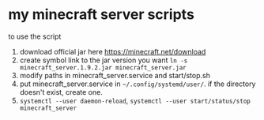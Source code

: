 # my minecraft server scripts

to use the script

1. download official jar here https://minecraft.net/download
2. create symbol link to the jar version you want `ln -s minecraft_server.1.9.2.jar minecraft_server.jar`
3. modify paths in minecraft\_server.service and start/stop.sh
4. put minecraft\_server.service in `~/.config/systemd/user/`. if the directory doesn't exist, create one.
5. `systemctl --user daemon-reload`, `systemctl --user start/status/stop minecraft_server` 
